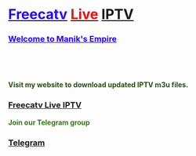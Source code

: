 <h1 style="text-align: left;"><a href="https://freecatv.blogspot.com/" target="_blank"><span style="color: #2b00fe;">Freecatv</span></a> <a href="https://freecatv.blogspot.com/" target="_blank"><span style="color: red;">Live</span></a> <span style="color: #2b00fe;"><span style="color: #2b00fe;"><a href="https://freecatv.blogspot.com/" target="_blank">IPTV</a></span> </span><span style="color: #2b00fe;"><b>&nbsp;</b></span></h1><h3 style="text-align: left;"><a href="https://freecatv.blogspot.com/" target="_blank"><span style="color: #2b00fe;"><b>Welcome to Manik's Empire</b></span></a></h3><div><div class="separator" style="clear: both;"><a href="https://blogger.googleusercontent.com/img/b/R29vZ2xl/AVvXsEh6WOSyG0y64tnljWCsq4FaOz-S_DKQVWCcmh8tiykQLjt0SdzrH9JdMb36mXqf76dHN0D8gSTHd8bJeYRIrVeoQazm4Y5P4hy_buvhGuPzZnm8TuqeJ47WjtTlOsb29DIY4J2Lv9eWHGXzAcxyDA_aFx5Le4ofl5Q6ejhXNKlAm-Oy-loh82WQqx-p/s1600/Add-a-heading.jpg" style="display: block; padding: 1em 0px; text-align: center;"><img alt="" border="0" data-original-height="675" data-original-width="1200" src="https://blogger.googleusercontent.com/img/b/R29vZ2xl/AVvXsEh6WOSyG0y64tnljWCsq4FaOz-S_DKQVWCcmh8tiykQLjt0SdzrH9JdMb36mXqf76dHN0D8gSTHd8bJeYRIrVeoQazm4Y5P4hy_buvhGuPzZnm8TuqeJ47WjtTlOsb29DIY4J2Lv9eWHGXzAcxyDA_aFx5Le4ofl5Q6ejhXNKlAm-Oy-loh82WQqx-p/s1600/Add-a-heading.jpg" /></a></div><br /></div><p><b><span style="color: #274e13;">Visit my website to download updated IPTV m3u files.</span><span style="color: #783f04;">&nbsp;</span></b></p><h3 style="text-align: left;"><a href="https://freecatv.blogspot.com/" target="_blank"><b>Freecatv Live IPTV</b></a></h3><p><b style="color: #38761d;">Join our Telegram group</b></p><h3 style="text-align: left;"><span style="color: #38761d;"><a href="https://t.me/freecatv" target="_blank">Telegram</a></span></h3>
